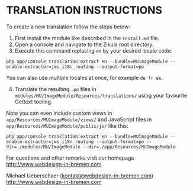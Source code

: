 # TRANSLATION INSTRUCTIONS

To create a new translation follow the steps below:

1. First install the module like described in the `install.md` file.
2. Open a console and navigate to the Zikula root directory.
3. Execute this command replacing `en` by your desired locale code:

`php app/console translation:extract en --bundle=MUImageModule --enable-extractor=jms_i18n_routing --output-format=po`

You can also use multiple locales at once, for example `de fr es`.

4. Translate the resulting `.po` files in `modules/MU/ImageModule/Resources/translations/` using your favourite Gettext tooling.

Note you can even include custom views in `app/Resources/MUImageModule/views/` and JavaScript files in `app/Resources/MUImageModule/public/js/` like this:

`php app/console translation:extract en --bundle=MUImageModule --enable-extractor=jms_i18n_routing --output-format=po --dir=./modules/MU/ImageModule --dir=./app/Resources/MUImageModule`

For questions and other remarks visit our homepage http://www.webdesign-in-bremen.com.

Michael Ueberschaer (kontakt@webdesign-in-bremen.com)
http://www.webdesign-in-bremen.com
